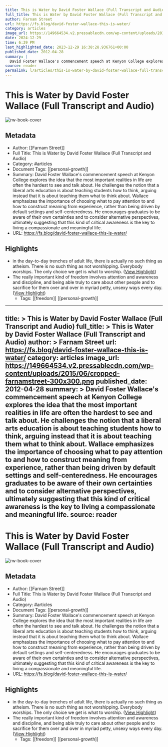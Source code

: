 ```yaml
---
title: This is Water by David Foster Wallace (Full Transcript and Audio)
full_title: This is Water by David Foster Wallace (Full Transcript and Audio)
author: Farnam Street
url: https://fs.blog/david-foster-wallace-this-is-water/
category: articles
image_url: https://149664534.v2.pressablecdn.com/wp-content/uploads/2015/06/cropped-farnamstreet-300x300.png
date: 2024-12-29
time: 6:39 PM
last_highlighted_date: 2023-12-29 16:38:28.936761+00:00
published_date: 2012-04-28
summary: |
  David Foster Wallace's commencement speech at Kenyon College explores the idea that the most important realities in life are often the hardest to see and talk about. He challenges the notion that a liberal arts education is about teaching students how to think, arguing instead that it is about teaching them what to think about. Wallace emphasizes the importance of choosing what to pay attention to and how to construct meaning from experience, rather than being driven by default settings and self-centeredness. He encourages graduates to be aware of their own certainties and to consider alternative perspectives, ultimately suggesting that this kind of critical awareness is the key to living a compassionate and meaningful life.
source: reader
permalink: l/articles/this-is-water-by-david-foster-wallace-full-transcript-and-audio
---
```

# This is Water by David Foster Wallace (Full Transcript and Audio)

![rw-book-cover](https://149664534.v2.pressablecdn.com/wp-content/uploads/2015/06/cropped-farnamstreet-300x300.png)

## Metadata
- Author: [[Farnam Street]]
- Full Title: This is Water by David Foster Wallace (Full Transcript and Audio)
- Category: #articles
- Document Tags: [[personal-growth]] 
- Summary: David Foster Wallace's commencement speech at Kenyon College explores the idea that the most important realities in life are often the hardest to see and talk about. He challenges the notion that a liberal arts education is about teaching students how to think, arguing instead that it is about teaching them what to think about. Wallace emphasizes the importance of choosing what to pay attention to and how to construct meaning from experience, rather than being driven by default settings and self-centeredness. He encourages graduates to be aware of their own certainties and to consider alternative perspectives, ultimately suggesting that this kind of critical awareness is the key to living a compassionate and meaningful life.
- URL: https://fs.blog/david-foster-wallace-this-is-water/

## Highlights
- in the day-to-day trenches of adult life, there is actually no such thing as atheism. There is no such thing as not worshipping. Everybody worships. The only choice we get is what to worship. ([View Highlight](https://read.readwise.io/read/01hjv70dg4zx40vykg2specbk9))
- The really important kind of freedom involves attention and awareness and discipline, and being able truly to care about other people and to sacrifice for them over and over in myriad petty, unsexy ways every day. ([View Highlight](https://read.readwise.io/read/01hjv720a1fjqjw795ve14fkr6))
    - Tags: [[freedom]] [[personal-growth]] 


---
title: >
  This is Water by David Foster Wallace (Full Transcript and Audio)
full_title: >
  This is Water by David Foster Wallace (Full Transcript and Audio)
author: >
  Farnam Street
url: https://fs.blog/david-foster-wallace-this-is-water/
category: articles
image_url: https://149664534.v2.pressablecdn.com/wp-content/uploads/2015/06/cropped-farnamstreet-300x300.png
published_date: 2012-04-28
summary: >
  David Foster Wallace's commencement speech at Kenyon College explores the idea that the most important realities in life are often the hardest to see and talk about. He challenges the notion that a liberal arts education is about teaching students how to think, arguing instead that it is about teaching them what to think about. Wallace emphasizes the importance of choosing what to pay attention to and how to construct meaning from experience, rather than being driven by default settings and self-centeredness. He encourages graduates to be aware of their own certainties and to consider alternative perspectives, ultimately suggesting that this kind of critical awareness is the key to living a compassionate and meaningful life.
source: reader
---
# This is Water by David Foster Wallace (Full Transcript and Audio)

![rw-book-cover](https://149664534.v2.pressablecdn.com/wp-content/uploads/2015/06/cropped-farnamstreet-300x300.png)

## Metadata
- Author: [[Farnam Street]]
- Full Title: This is Water by David Foster Wallace (Full Transcript and Audio)
- Category: #articles
- Document Tags: [[personal-growth]] 
- Summary: David Foster Wallace's commencement speech at Kenyon College explores the idea that the most important realities in life are often the hardest to see and talk about. He challenges the notion that a liberal arts education is about teaching students how to think, arguing instead that it is about teaching them what to think about. Wallace emphasizes the importance of choosing what to pay attention to and how to construct meaning from experience, rather than being driven by default settings and self-centeredness. He encourages graduates to be aware of their own certainties and to consider alternative perspectives, ultimately suggesting that this kind of critical awareness is the key to living a compassionate and meaningful life.
- URL: https://fs.blog/david-foster-wallace-this-is-water/

## Highlights
- in the day-to-day trenches of adult life, there is actually no such thing as atheism. There is no such thing as not worshipping. Everybody worships. The only choice we get is what to worship. ([View Highlight](https://read.readwise.io/read/01hjv70dg4zx40vykg2specbk9))
- The really important kind of freedom involves attention and awareness and discipline, and being able truly to care about other people and to sacrifice for them over and over in myriad petty, unsexy ways every day. ([View Highlight](https://read.readwise.io/read/01hjv720a1fjqjw795ve14fkr6))
    - Tags: [[freedom]] [[personal-growth]] 



